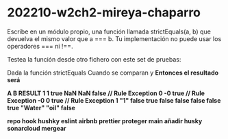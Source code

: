 # 202210-w2ch2-mireya-chaparro

Escribe en un módulo propio, una función llamada strictEquals(a, b) que devuelva el mismo valor que a === b. Tu implementación no puede usar los operadores === ni !==.

Testea la función desde otro fichero con este set de pruebas:

Dada la función strictEquals
Cuando se comparan <A> y <B>
Entonces el resultado será <Result>

A B RESULT
1 1 true
NaN NaN false // Rule Exception
0 -0 true // Rule Exception
-0 0 true // Rule Exception
1 "1" false
true false false
false false true
"Water" "oil" false

repo
hook hushky
eslint airbnb
prettier
proteger main añadir husky
sonarcloud
mergear
